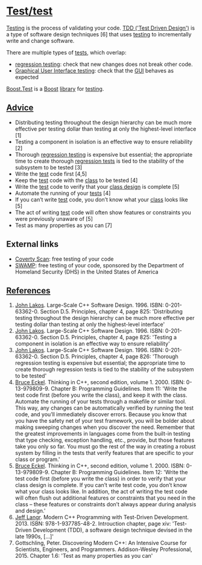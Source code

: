 # [Test/test](CppTest.md)

[Testing](CppTest.md) is the process of validating your code. [TDD
('Test Driven Design')](CppTdd) is a type of software design techniques
\[6\] that uses [testing](CppTest.md) to incrementally write and change
software.

There are multiple types of [tests](CppTest.md), which overlap:

-   [regression testing](CppRegressionTest.md): check that new changes
    does not break other code.
-   [Graphical User Interface testing](CppGuiTest.md): check that the
    [GUI](CppGui.md) behaves as expected

[Boost.Test](CppBoostTest.md) is a [Boost](CppBoost.md)
[library](CppLibrary.md) for [testing](CppTest.md).

## [Advice](CppAdvice.md)

-   Distributing testing throughout the design hierarchy can be much
    more effective per testing dollar than testing at only the
    highest-level interface \[1\]
-   Testing a component in isolation is an effective way to ensure
    reliability \[2\]
-   Thorough [regression testing](CppRegressionTest.md) is expensive
    but essential; the appropriate time to create thorough [regression
    tests](CppRegressionTest.md) is tied to the stability of the
    subsystem to be tested \[3\]
-   Write the [test](CppTest.md) code first \[4,5\]
-   Keep the [test](CppTest.md) code with the [class](CppClass.md) to
    be tested \[4\]
-   Write the [test](CppTest.md) code to verify that your [class
    design](CppClassDesign.md) is complete \[5\]
-   Automate the running of your [tests](CppTest.md) \[4\]
-   If you can’t write [test](CppTest.md) code, you don’t know what
    your [class](CppClass.md) looks like \[5\]
-   The act of writing [test](CppTest.md) code will often show features
    or constraints you were previously unaware of \[5\]
-   Test as many properties as you can [7]


## External links

-   [Coverty Scan](https://scan.coverity.com/): free testing of your
    code
-   [SWAMP](https://continuousassurance.org): free testing of your code,
    sponsored by the Department of Homeland Security (DHS) in the United
    States of America

## [References](CppReferences.md)

1.  [John Lakos](CppJohnLakos.md). Large-Scale C++ Software Design.
    1996. ISBN: 0-201-63362-0. Section D.5. Principles, chapter 4, page
    825: 'Distributing testing throughout the design hierarchy can be
    much more effective per testing dollar than testing at only the
    highest-level interface'
2.  [John Lakos](CppJohnLakos.md). Large-Scale C++ Software Design.
    1996. ISBN: 0-201-63362-0. Section D.5. Principles, chapter 4, page
    825: 'Testing a component in isolation is an effective way to ensure
    reliability'
3.  [John Lakos](CppJohnLakos.md). Large-Scale C++ Software Design.
    1996. ISBN: 0-201-63362-0. Section D.5. Principles, chapter 4, page
    826: 'Thorough regression testing is expensive but essential; the
    appropriate time to create thorough regression tests is tied to the
    stability of the subsystem to be tested'
4.  [Bruce Eckel](CppBruceEckel.md). Thinking in C++, second edition,
    volume 1. 2000. ISBN: 0-13-979809-9. Chapter B:
    Programming Guidelines. Item 11: 'Write the test code first (before
    you write the class), and keep it with the class. Automate the
    running of your tests through a makefile or similar tool. This way,
    any changes can be automatically verified by running the test code,
    and you’ll immediately discover errors. Because you know that you
    have the safety net of your test framework, you will be bolder about
    making sweeping changes when you discover the need. Remember that
    the greatest improvements in languages come from the built-in
    testing that type checking, exception handling, etc., provide, but
    those features take you only so far. You must go the rest of the way
    in creating a robust system by filling in the tests that verify
    features that are specific to your class or program.'
5.  [Bruce Eckel](CppBruceEckel.md). Thinking in C++, second edition,
    volume 1. 2000. ISBN: 0-13-979809-9. Chapter B:
    Programming Guidelines. Item 12: 'Write the test code first (before
    you write the class) in order to verify that your class design
    is complete. If you can’t write test code, you don’t know what your
    class looks like. In addition, the act of writing the test code will
    often flush out additional features or constraints that you need in
    the class – these features or constraints don’t always appear during
    analysis and design.'
6.  [Jeff Langr](CppJeffLangr.md). Modern C++ Programming with
    Test-Driven Development. 2013. ISBN: 978-1-937785-48-2. Introuction
    chapter, page xiv: 'Test-Driven Development (TDD), a software design
    technique devised in the late 1990s, \[...\]'
7.  Gottschling, Peter. Discovering Modern C++: An Intensive Course for Scientists, Engineers, and Programmers. Addison-Wesley Professional, 2015.
    Chapter 1.6: 'Test as many properties as you can'
 

